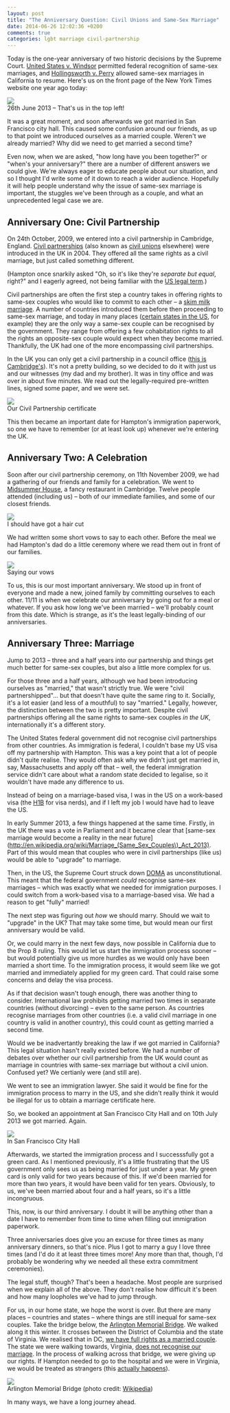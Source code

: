 ```yaml
---
layout: post
title: "The Anniversary Question: Civil Unions and Same-Sex Marriage"
date: 2014-06-26 12:02:36 +0200
comments: true
categories: lgbt marriage civil-partnership 
---
```


Today is the one-year anniversary of two historic decisions by the Supreme Court. [United States v. Windsor](http://en.wikipedia.org/wiki/United_States_v._Windsor) permitted federal recognition of same-sex marriages, and [Hollingsworth v. Perry](http://en.wikipedia.org/wiki/Hollingsworth_v._Perry) allowed same-sex marriages in California to resume. Here's us on the front page of the New York Times website one year ago today:

<div class="img">
  <img src="/images/marriage/nytimes.png">
  <div class="alt">26th June 2013 – That's us in the top left!</div>
</div>

It was a great moment, and soon afterwards we got married in San Francisco city hall. This caused some confusion around our friends, as up to that point we introduced ourselves as a married couple. Weren't we already married? Why did we need to get married a second time?

Even now, when we are asked, "how long have you been together?" or "when's your anniversary?" there are a number of different answers we could give. We're always eager to educate people about our situation, and so I thought I'd write some of it down to reach a wider audience. Hopefully it will help people understand why the issue of same-sex marriage is important, the stuggles we've been through as a couple, and what an unprecedented legal case we are.

<!-- more -->

## Anniversary One: Civil Partnership

On 24th October, 2009, we entered into a civil partnership in Cambridge, England. [Civil partnerships](http://en.wikipedia.org/wiki/Civil_partnership_in_the_United_Kingdom) (also known as [civil unions](http://en.wikipedia.org/wiki/Civil_union) elsewhere) were introduced in the UK in 2004. They offered all the same rights as a civil marriage, but just called something different.

(Hampton once snarkily asked "Oh, so it's like they're *separate but equal*, right?" and I eagerly agreed, not being familiar with the [US legal term](http://en.wikipedia.org/wiki/Separate_but_equal).)

Civil partnerships are often the first step a country takes in offering rights to same-sex couples who would like to commit to each other – a [skim milk marriage](http://www.huffingtonpost.com/2013/03/27/ginsburg-doma_n_2966548.html). A number of countries introduced them before then proceeding to same-sex marriage, and today in many places ([certain states in the US](http://en.wikipedia.org/wiki/Same-sex_unions_in_the_United_States#States_with_Civil_unions_.28table.29), for example) they are the only way a same-sex couple can be recognised by the government. They range from offering a few cohabitation rights to all the rights an opposite-sex couple would expect when they become married. Thankfully, the UK had one of the more encompassing civil partnerships.

In the UK you can only get a civil partnership in a council office ([this is Cambridge's](http://en.wikipedia.org/wiki/Cambridgeshire_County_Council#mediaviewer/File:Shire_Hall,_Cambridge_-_geograph.org.uk_-_84489.jpg)). It's not a pretty building, so we decided to do it with just us and our witnesses (my dad and my brother). It was in tiny office and was over in about five minutes. We read out the legally-required pre-written lines, signed some paper, and we were set.

<div class="img">
  <img src="/images/marriage/civilpartnership.jpg">
  <div class="alt">Our Civil Partnership certificate</div>
</div>

This then became an important date for Hampton's immigration paperwork, so one we have to remember (or at least look up) whenever we're entering the UK.

## Anniversary Two: A Celebration

Soon after our civil partnership ceremony, on 11th November 2009, we had a gathering of our friends and family for a celebration. We went to [Midsummer House](http://www.midsummerhouse.co.uk/), a fancy restaurant in Cambridge. Twelve people attended (including us) – both of our immediate families, and some of our closest friends.

<div class="img">
  <img src="/images/marriage/uk-couple.jpg">
  <div class="alt">I should have got a hair cut</div>
</div>

We had written some short vows to say to each other. Before the meal we had Hampton's dad do a little ceremony where we read them out in front of our families.

<div class="img">
  <img src="/images/marriage/uk-vows.jpg">
  <div class="alt">Saying our vows</div>
</div>

To us, this is our most important anniversary. We stood up in front of everyone and made a new, joined family by committing ourselves to each other. 11/11 is when we celebrate our anniversary by going out for a meal or whatever. If you ask how long we've been married – we'll probably count from this date. Which is strange, as it's the least legally-binding of our anniversaries.

## Anniversary Three: Marriage

Jump to 2013 – three and a half years into our partnership and things get much better for same-sex couples, but also a little more complex for us.

For those three and a half years, although we had been introducing ourselves as "married," that wasn't strictly true. We were "civil partnershipped"... but that doesn't have quite the same ring to it. Socially, it's a lot easier (and less of a mouthful) to say "married." Legally, however, the distinction between the two is pretty important. Despite civil partnerships offering all the same rights to same-sex couples *in the UK*, internationally it's a different story. 

The United States federal government did not recognise civil partnerships from other countries. As immigration is federal, I couldn't base my US visa off my partnership with Hampton. This was a key point that a lot of people didn't quite realise. They would often ask why we didn't just get married in, say, Massachusetts and apply off that – well, the federal immigration service didn't care about what a random state decided to legalise, so it wouldn't have made any difference to us.

Instead of being on a marriage-based visa, I was in the US on a work-based visa (the [H1B](http://en.wikipedia.org/wiki/H-1B_visa) for visa nerds), and if I left my job I would have had to leave the US. 

In early Summer 2013, a few things happened at the same time. Firstly, in the UK there was a vote in Parliament and it became clear that [same-sex marriage would become a reality in the near future](http://en.wikipedia.org/wiki/Marriage_(Same_Sex_Couples\)_Act_2013). Part of this would mean that couples who were in civil partnerships (like us) would be able to "upgrade" to marriage.

Then, in the US, the Supreme Court struck down [DOMA](http://en.wikipedia.org/wiki/Defense_of_Marriage_Act) as unconstitutional. This meant that the federal government *could* recognise same-sex marriages – which was exactly what we needed for immigration purposes. I could switch from a work-based visa to a marriage-based visa. We had a reason to get "fully" married!

The next step was figuring out *how* we should marry. Should we wait to "upgrade" in the UK? That may take some time, but would mean our first anniversary would be valid. 

Or, we could marry in the next few days, now possible in California due to the Prop 8 ruling. This would let us start the immigration process sooner – but would potentially give us more hurdles as we would only have been married a short time. To the immigration process, it would seem like we got married and immediately applied for my green card. That could raise some concerns and delay the visa process.

As if that decision wasn't tough enough, there was another thing to consider. International law prohibits getting married two times in separate countries (without divorcing) – even to the same person. As countries recognise marriages from other countries (i.e. a valid civil marriage in one country is valid in another country), this could count as getting married a second time.

Would we be inadvertantly breaking the law if we got married in California? This legal situation hasn't really existed before. We had a number of debates over whether our civil partnership from the UK would count as marriage in countries with same-sex marriage but without a civil union. Confused yet? We certianly were (and still are).

We went to see an immigration lawyer. She said it would be fine for the immigration process to marry in the US, and she didn't really think it would be illegal for us to obtain a marriage certificate here. 

So, we booked an appointment at San Francisco City Hall and on 10th July 2013 we got married. Again.

<div class="img">
  <img src="/images/marriage/us-cityhall.jpg">
  <div class="alt">In San Francisco City Hall</div>
</div>

Afterwards, we started the immigration process and I successsfully got a green card. As I mentioned previously, it's a little frustrating that the US government only sees us as being married for just under a year. My green card is only valid for two years because of this. If we'd been married for more than two years, it would have been valid for ten years. Obviously, to us, we've been married about four and a half years, so it's a little incongruous.

This, now, is our third anniversary. I doubt it will be anything other than a date I have to remember from time to time when filling out immigration paperwork.

Three anniversaries does give you an excuse for three times as many anniversary dinners, so that's nice. Plus I got to marry a guy I love three times (and I'd do it at least three times more! Any more than that, though, I'd probably be wondering why we needed all these extra commitment ceremonies).

The legal stuff, though? That's been a headache. Most people are surprised when we explain all of the above. They don't realise how difficult it's been and how many loopholes we've had to jump through.

For us, in our home state, we hope the worst is over. But there are many places – countries and states – where things are still inequal for same-sex couples. Take the bridge below, the [Arlington Memorial Bridge](http://en.wikipedia.org/wiki/Arlington_Memorial_Bridge). We walked along it this winter. It crosses between the District of Columbia and the state of Virginia. We realised that in DC, [we have full rights as a married couple](http://en.wikipedia.org/wiki/Same-sex_marriage_in_the_District_of_Columbia). The state we were walking towards, Virginia, [does not recognise our marriage](http://en.wikipedia.org/wiki/Same-sex_marriage_in_Virginia). In the process of walking across that bridge, we were giving up our rights. If Hampton needed to go to the hospital and we were in Virginia, we would be treated as strangers (this [actually happens](http://www.nytimes.com/2009/05/19/health/19well.html)).

<div class="img">
  <img src="http://upload.wikimedia.org/wikipedia/commons/2/25/Arlington_Memorial_Bridge_DC_12_2011_00091.JPG">
  <div class="alt">Arlington Memorial Bridge (photo credit: <a href="http://en.wikipedia.org/wiki/Arlington_Memorial_Bridge#mediaviewer/File:Arlington_Memorial_Bridge_DC_12_2011_00091.JPG">Wikipedia</a>)</div>
</div>

In many ways, we have a long journey ahead.